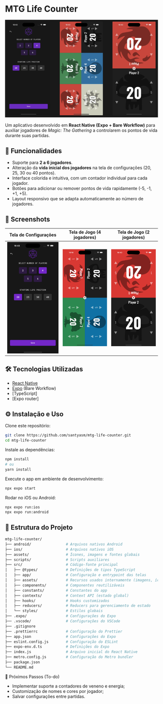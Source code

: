 # MTG Life Counter

![Mtg Life Counter Banner](src/assets/images/banner.png)

Um aplicativo desenvolvido em **React Native (Expo + Bare Workflow)** para auxiliar jogadores de _Magic: The Gathering_ a controlarem os pontos de vida durante suas partidas.

## 🚀 Funcionalidades

-   Suporte para **2 a 6 jogadores**.
-   Alteração da **vida inicial dos jogadores** na tela de configurações (20, 25, 30 ou 40 pontos).
-   Interface colorida e intuitiva, com um contador individual para cada jogador.
-   Botões para adicionar ou remover pontos de vida rapidamente (-5, -1, +1, +5).
-   Layout responsivo que se adapta automaticamente ao número de jogadores.

## 📱 Screenshots

| Tela de Configurações                              | Tela de Jogo (4 jogadores)                     | Tela de Jogo (2 jogadores)                      |
| -------------------------------------------------- | ---------------------------------------------- | ----------------------------------------------- |
| ![Configuração](src/assets/screenshots/config.png) | ![Jogo 4](src/assets/screenshots/4players.png) | ![Jogo 2](src/assets//screenshots/2players.png) |

## 🛠️ Tecnologias Utilizadas

-   [React Native](https://reactnative.dev/)
-   [Expo](https://expo.dev/) (Bare Workflow)
-   [TypeScript]
-   [Expo router]

## ⚙️ Instalação e Uso

Clone este repositório:

```bash
git clone https://github.com/santyasm/mtg-life-counter.git
cd mtg-life-counter
```

Instale as dependências:

```bash
npm install
# ou
yarn install
```

Execute o app em ambiente de desenvolvimento:

```bash
npx expo start
```

Rodar no iOS ou Android:

```bash
npx expo run:ios
npx expo run:android
```

## 📂 Estrutura do Projeto

```bash
mtg-life-counter/
├── android/                # Arquivos nativos Android
├── ios/                    # Arquivos nativos iOS
├── assets/                 # Ícones, imagens e fontes globais
├── scripts/                # Scripts auxiliares
├── src/                    # Código-fonte principal
│   ├── @types/             # Definições de tipos TypeScript
│   ├── app/                # Configuração e entrypoint das telas
│   ├── assets/             # Recursos usados internamente (imagens, ícones, etc.)
│   ├── components/         # Componentes reutilizáveis
│   ├── constants/          # Constantes do app
│   ├── contexts/           # Context API (estado global)
│   ├── hooks/              # Hooks customizados
│   ├── reducers/           # Reducers para gerenciamento de estado
│   └── styles/             # Estilos globais
├── .expo/                  # Configurações do Expo
├── .vscode/                # Configurações do VSCode
├── .gitignore
├── .prettierrc             # Configuração do Prettier
├── app.json                # Configurações do Expo
├── eslint.config.js        # Configuração do ESLint
├── expo-env.d.ts           # Definições do Expo
├── index.js                # Arquivo inicial do React Native
├── metro.config.js         # Configuração do Metro bundler
├── package.json
└── README.md
```

🔮 Próximos Passos (To-do)

-   Implementar suporte a contadores de veneno e energia;
-   Customização de nomes e cores por jogador;
-   Salvar configurações entre partidas.
